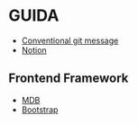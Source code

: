# GUIDA

- [Conventional git message](https://www.conventionalcommits.org/en/v1.0.0/)
- [Notion](https://www.notion.so/Commit-29a7e0bf18ec4783bd68943fd3bbac22)

## Frontend Framework

- [MDB](https://www.npmjs.com/package/mdbootstrap)
- [Bootstrap](https://www.npmjs.com/package/bootstrap)
